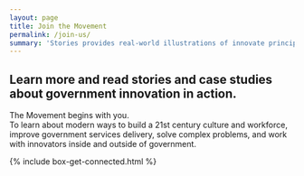 ```yaml
---
layout: page
title: Join the Movement
permalink: /join-us/
summary: 'Stories provides real-world illustrations of innovate principles and practices transforming government at all levels. Whether you are a program director or agency leadership, the below case studies, use cases, and stories make the case for innovation.'
---
```


<section class="masthead-join-us">
  <div class="site-width">
    <h1>Learn more and read stories and case studies about government innovation in action.</h1>
  </div>
</section>

<div class="page">
  <div class="site-width">
    <div class="usa-width-one-third"
    <h2>The Movement begins with you.</h2>
  </div>
  <div class="usa-width-two thirds"
    <p>To learn about modern ways to build a 21st century culture and workforce, improve government services delivery, solve complex problems, and work with innovators inside and outside of government.</p>
  </div>
</div>

{% include box-get-connected.html %}
